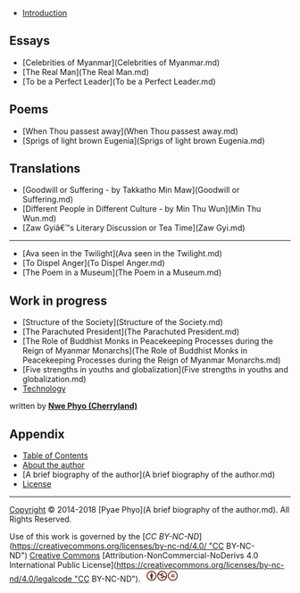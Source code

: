 * [Introduction](README.md) 

## Essays

* [Celebrities of Myanmar](Celebrities of Myanmar.md)
* [The Real Man](The Real Man.md)
* [To be a Perfect Leader](To be a Perfect Leader.md)

## Poems

* [When Thou passest away](When Thou passest away.md)
* [Sprigs of light brown Eugenia](Sprigs of light brown Eugenia.md)

## Translations

* [Goodwill or Suffering - by Takkatho Min Maw](Goodwill or Suffering.md)
* [Different People in Different Culture - by Min Thu Wun](Min Thu Wun.md)
* [Zaw Gyiâ€™s Literary Discussion or Tea Time](Zaw Gyi.md)
---

* [Ava seen in the Twilight](Ava seen in the Twilight.md)
* [To Dispel Anger](To Dispel Anger.md)
* [The Poem in a Museum](The Poem in a Museum.md)

## Work in progress
* [Structure of the Society](Structure of the Society.md)
* [The Parachuted President](The Parachuted President.md)
* [The Role of Buddhist Monks in Peacekeeping Processes during the Reign of Myanmar Monarchs](The Role of Buddhist Monks in Peacekeeping Processes during the Reign of Myanmar Monarchs.md)
* [Five strengths in youths and globalization](Five strengths in youths and globalization.md)
* [Technology](Technology.md)

written by **[Nwe Phyo (Cherryland)](AUTHOR.md)**

## Appendix
* [Table of Contents](SUMMARY.md)
* [About the author](AUTHOR.md)
* [A brief biography of the author](A brief biography of the author.md)
* [License](LICENSE.md)

---

[Copyright](LICENSE.md) © 2014-2018 [Pyae Phyo](A brief biography of the author.md). All Rights Reserved.

Use of this work is governed by the [*CC BY-NC-ND*](https://creativecommons.org/licenses/by-nc-nd/4.0/ "CC BY-NC-ND") [Creative Commons](https://www.creativecommons.org/ "CreativeCommons.org") [Attribution-NonCommercial-NoDerivs 4.0 International Public License](https://creativecommons.org/licenses/by-nc-nd/4.0/legalcode "CC BY-NC-ND").![CC BY-NC-ND](cc-by-nc-nd-76x22.png)